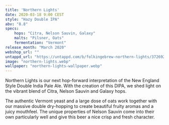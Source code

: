 ```yaml
---
title: 'Northern Lights'
date: 2020-03-18 9:00 CEST
style: "Hazy Double IPA"
abv: "8.8"
specs:
    hops: "Citra, Nelson Sauvin, Galaxy"
    malts: "Pilsner, Oats"
    fermentation: "Vermont"
release_month: "March 2020"
webshop_url: ""
untappd_url: "https://untappd.com/b/folkingebrew-northern-lights/3726922"
image: "northern-lights.webp"
wallpaper: "northern-lights-wallpaper.webp"
---
```


Northern Lights is our next hop-forward interpretation of the New England Style Double India Pale Ale. With the creation of this DIPA, we shed light on the vibrant blend of Citra, Nelson Sauvin and Galaxy hops.

The authentic Vermont yeast and a large dose of oats work together with our massive double dry-hopping to create beautiful fruity aromas and a juicy mouthfeel. The unique properties of Nelson Sauvin come into their own particularly well and give this beer a nice crisp and fresh character.